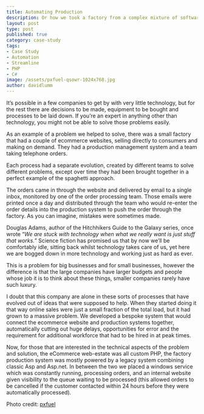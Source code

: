 ```yaml
---
title: Automating Production
description: Or how we took a factory from a complex mixture of software and human processes into a the nirvana of full automation.
layout: post
type: post
published: true
category: case-study
tags:
- Case Study
- Automation
- Streamline
- PHP
- C#
image: /assets/pxfuel-qsowr-1024x768.jpg
author: davidlumm
---
```


It’s possible in a few companies to get by with very little technology, but for the rest there are decisions to be made, equipment to be bought and processes to be laid down. If you’re an expert in anything other than technology, you might not be able to solve those problems easily.

As an example of a problem we helped to solve, there was a small factory that had a couple of ecommerce websites, selling directly to consumers and making on demand. They had a production management system and a team taking telephone orders.

Each process had a separate evolution, created by different teams to solve different problems, except over time they had been brought together in a perfect example of the spaghetti approach.

<!--more-->

The orders came in through the website and delivered by email to a single inbox, monitored by one of the order processing team. Those emails were printed once a day and distributed through the team who would re-enter the order details into the production system to push the order through the factory. As you can imagine, mistakes were sometimes made.

Douglas Adams, author of the Hitchhikers Guide to the Galaxy series, once wrote “_We are stuck with technology when what we really want is just stuff that works._” Science fiction has promised us that by now we’ll be comfortably idle, sitting back whilst technology takes care of us, yet here we are bogged down in more technology and working just as hard as ever.

This is a problem for big businesses and for small businesses, however the difference is that the large companies have larger budgets and people whose job it is to think about these things, smaller companies rarely have such luxury.

I doubt that this company are alone in these sorts of processes that have evolved out of ideas that were supposed to help. When they started doing it that way online sales were just a small fraction of the total load, but it had grown to a massive problem. We developed a bespoke system that would connect the ecommerce website and production systems together, automatically cutting out huge delays, opportunities for error and the requirement for additional workforce that had to be hired in at peak times.

Now, for those that are interested in the technical aspects of the problem and solution, the eCommerce web-estate was all custom PHP, the factory production system was mostly powered by a legacy system combining classic Asp and Asp.net. In between the two we placed a windows service which was constantly running, processing orders, and an internal website given visibility to the queue waiting to be processed (this allowed orders to be cancelled if the customer contacted within 24 hours before they were automatically processed).

Photo credit: [pxfuel](https://www.pxfuel.com/en/free-photo-qsowr)
